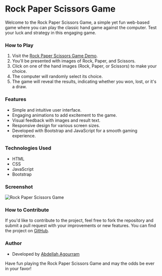# Rock Paper Scissors Game

Welcome to the Rock Paper Scissors Game, a simple yet fun web-based game where you can play the classic hand game against the computer. Test your luck and strategy in this engaging game.

### How to Play
1. Visit the [Rock Paper Scissors Game Demo](https://abdellah-agrm.github.io/CupCake-responsive-landing-page/).
2. You'll be presented with images of Rock, Paper, and Scissors.
3. Click on one of the hand images (Rock, Paper, or Scissors) to make your choice.
4. The computer will randomly select its choice.
5. The game will reveal the results, indicating whether you won, lost, or it's a draw.

### Features
- Simple and intuitive user interface.
- Engaging animations to add excitement to the game.
- Visual feedback with images and result text.
- Responsive design for various screen sizes.
- Developed with Bootstrap and JavaScript for a smooth gaming experience.

### Technologies Used
- HTML
- CSS
- JavaScript
- Bootstrap

### Screenshot
![Rock Paper Scissors Game](https://i.imgur.com/hmXd09G.jpg)

### How to Contribute
If you'd like to contribute to the project, feel free to fork the repository and submit a pull request with your improvements or new features. You can find the project on [GitHub](https://github.com/abdellah-agrm/).

### Author
- Developed by [Abdellah Agourram](https://github.com/abdellah-agrm/)

Have fun playing the Rock Paper Scissors Game and may the odds be ever in your favor!
